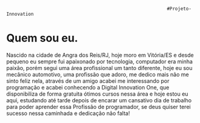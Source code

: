                                                                #Projeto-Innovation

# Quem sou eu.

Nascido na cidade de Angra dos Reis/RJ, hoje moro em Vitória/ES e desde
pequeno eu sempre fui apaixonado por tecnologia, computador era minha paixão,
porém segui uma área profissional um tanto diferente, hoje eu sou mecânico
automotivo, uma profissão que adoro, me dedico mais não me sinto feliz nela,
através de um amigo acabei me interessando por programação e acabei conhecendo
a Digital Innovation One, que disponibiliza de forma gratuita ótimos cursos
nessa área e hoje estou eu aqui, estudando até tarde depois de encarar um
cansativo dia de trabalho para poder aprender essa Profissão de programador, se
deus quiser terei sucesso nessa caminhada e dedicação não falta!
